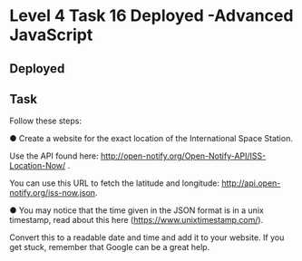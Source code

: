 # Level 4 Task 16 Deployed -Advanced JavaScript

## Deployed



## Task

Follow these steps:

● Create a website for the exact location of the International Space Station.

Use the API found here: http://open-notify.org/Open-Notify-API/ISS-Location-Now/ .

You can use this URL to fetch the latitude and longitude: http://api.open-notify.org/iss-now.json.

● You may notice that the time given in the JSON format is in a unix timestamp, read about this here (https://www.unixtimestamp.com/).

Convert this to a readable date and time and add it to your website. If you get stuck, remember that Google can be a great help.
